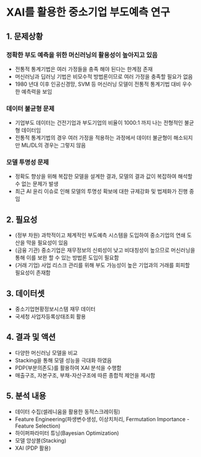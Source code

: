 # XAI를 활용한 중소기업 부도예측 연구

## 1. 문제상황
### 정확한 부도 예측을 위한 머신러닝의 활용성이 높아지고 있음
- 전통적 통계기법은 여러 가정들을 충족 해야 된다는 한계점 존재
- 머신러닝과 딥러닝 기법은 비모수적 방법론이므로 여러 가정을 충족할 필요가 없음
- 1980 년대 이후 인공신경망, SVM 등 머신러닝 모델이 전통적 통계기법 대비 우수한 예측력을 보임

### 데이터 불균형 문제
- 기업부도 데이터는 건전기업과 부도기업의 비율이 1000:1 까지 나는 전형적인 불균형 데이터임
- 전통적 통계기법의 경우 여러 가정을 적용하는 과정에서 데이터 불균형이 해소되지만 ML/DL의 경우는 그렇지 않음

### 모델 투명성 문제
- 정확도 향상을 위해 복잡한 모델을 설계한 결과, 모델의 결과 값이 복잡하여 해석할 수 없는 문제가 발생
- 최근 AI 윤리 이슈로 인해 모델의 투명성 확보에 대한 규제강화 및 법제화가 진행 중임

## 2. 필요성
- (정부 차원) 과학적이고 체계적인 부도예측 시스템을 도입하여 중소기업의 연쇄 도산을 막을 필요성이 있음
- (금융 기관) 중소기업은 재무정보의 신뢰성이 낮고 비대칭성이 높으므로 머신러닝을 통해 이를 보완 할 수 있는 방법론 도입이 필요함
- (거래 기업) 사업 리스크 관리를 위해 부도 가능성이 높은 기업과의 거래를 회피할 필요성이 존재함

## 3. 데이터셋
- 중소기업현황정보시스템 재무 데이터
- 국세청 사업자등록상태조회 활용

## 4. 결과 및 액션
- 다양한 머신러닝 모델을 비교
- Stacking을 통해 모델 성능을 극대화 하였음
- PDP(부분의존도)를 활용하여 XAI 분석을 수행함
- 매출구조, 자본구조, 부채-자산구조에 따른 종합적 제언을 제시함

## 5. 분석 내용
- 데이터 수집(셀레니움을 활용한 동적스크레이핑)
- Feature Engineering(파생변수생성, 이상치처리, Fermutation Importance - Feature Selection)
- 하이퍼파라미터 튜닝(Bayesian Optimization)
- 모델 앙상블(Stacking)
- XAI (PDP 활용)
